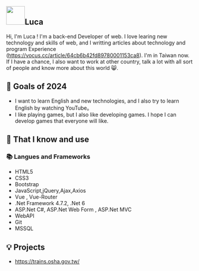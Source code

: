 ## <img width="50px" src="https://raw.githubusercontent.com/ms314006/ms314006/basic/resource/gqsm.png" />Luca

Hi, I'm Luca !  I'm a back-end Developer of web. I love learing new technology and skills of web, and I writting articles about technology and program Experience (https://vocus.cc/article/64cb6b42fd89780001153ca8). 
I'm in Taiwan now. If I have a chance, I also want to work at other country, talk a lot with all sort of people and know more about this world 😸.


## 🔭 Goals of 2024

- I want to learn English and new technologies, and I also try to learn English by watching YouTube。
- I like playing games, but I also like developing games. I hope I can develop games that everyone will like.

## 🧠 That I know and use
### 📚 Langues and Frameworks
- HTML5
- CSS3
- Bootstrap
- JavaScript,jQuery,Ajax,Axios
- Vue , Vue-Router
- .Net Framework 4.7.2, .Net 6
- ASP.Net C#, ASP.Net Web Form , ASP.Net MVC
- WebAPI
- Git
- MSSQL


## 💡 Projects
- https://trains.osha.gov.tw/
